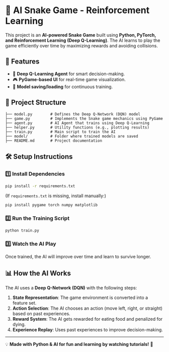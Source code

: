 # 🐍 AI Snake Game - Reinforcement Learning

This project is an **AI-powered Snake Game** built using **Python, PyTorch, and Reinforcement Learning (Deep Q-Learning)**. The AI learns to play the game efficiently over time by maximizing rewards and avoiding collisions.

## 🚀 Features
- 🧠 **Deep Q-Learning Agent** for smart decision-making.
- 🎮 **PyGame-based UI** for real-time game visualization.
- 🔄 **Model saving/loading** for continuous training.

## 📂 Project Structure
```
├── model.py        # Defines the Deep Q-Network (DQN) model
├── game.py         # Implements the Snake game mechanics using PyGame
├── agent.py        # AI Agent that trains using Deep Q-Learning
├── helper.py       # Utility functions (e.g., plotting results)
├── train.py        # Main script to train the AI
├── model/          # Folder where trained models are saved
├── README.md       # Project documentation
```

## 🛠️ Setup Instructions

### 1️⃣ Install Dependencies
```bash
pip install -r requirements.txt
```
(If `requirements.txt` is missing, install manually:)
```bash
pip install pygame torch numpy matplotlib
```

### 2️⃣ Run the Training Script
```bash
python train.py
```

### 3️⃣ Watch the AI Play
Once trained, the AI will improve over time and learn to survive longer.

## 📊 How the AI Works
The AI uses a **Deep Q-Network (DQN)** with the following steps:
1. **State Representation**: The game environment is converted into a feature set.
2. **Action Selection**: The AI chooses an action (move left, right, or straight) based on past experiences.
3. **Reward System**: The AI gets rewarded for eating food and penalized for dying.
4. **Experience Replay**: Uses past experiences to improve decision-making.




---
💡 **Made with Python & AI for fun and learning by watching tutorials!** 🚀

